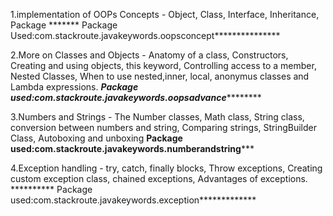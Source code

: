 1.implementation of OOPs Concepts - Object, Class, Interface, Inheritance, Package
  ******* Package Used:com.stackroute.javakeywords.oopsconcept***************
        
2.More on Classes and Objects - Anatomy of a class, Constructors, Creating and using objects, this keyword,
  Controlling access to a member, Nested Classes, When to use nested,inner, local, anonymus classes and Lambda expressions.
  *******Package used:com.stackroute.javakeywords.oopsadvance***************
  
  
3.Numbers and Strings - The Number classes, Math class, String class, conversion between numbers and string, Comparing strings,       StringBuilder Class, Autoboxing and unboxing
  ********Package used:com.stackroute.javakeywords.numberandstring***********
  
  
4.Exception handling - try, catch, finally blocks, Throw exceptions, Creating custom exception class, chained exceptions,             Advantages of exceptions.
 ********** Package used:com.stackroute.javakeywords.exception*************
